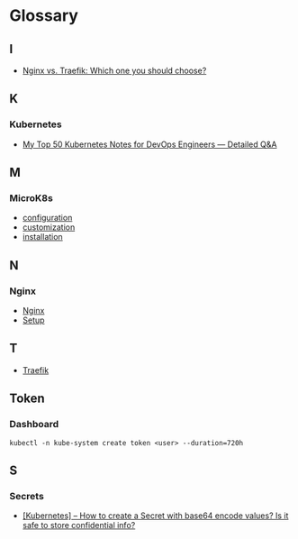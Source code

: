 # Glossary



## I

- [Nginx vs. Traefik: Which one you should choose?](https://medium.com/@thekubeguy/nginx-vs-traefik-which-one-you-should-choose-e6e841b56634)


## K

### Kubernetes
- [My Top 50 Kubernetes Notes for DevOps Engineers — Detailed Q&A](https://medium.com/@thecloudarchitect/my-top-50-kubernetes-notes-for-devops-engineers-detailed-q-a-9d9c375c0076)

## M

### MicroK8s
- [configuration](../setup/notes.md)
- [customization](../setup/microk8s.md)
- [installation](../setup/README.md)

## N

### Nginx
- [Nginx](#i)
- [Setup](../setup/microk8s.md)

## T

- [Traefik](#i)

## Token

### Dashboard
    kubectl -n kube-system create token <user> --duration=720h

## S

### Secrets

- [[Kubernetes] – How to create a Secret with base64 encode values? Is it safe to store confidential info?](https://dev4devs.com/2019/10/22/kubernetes-how-to-create-a-secret-with-base64-encode-values-is-it-safe-to-store-confidential-information/)